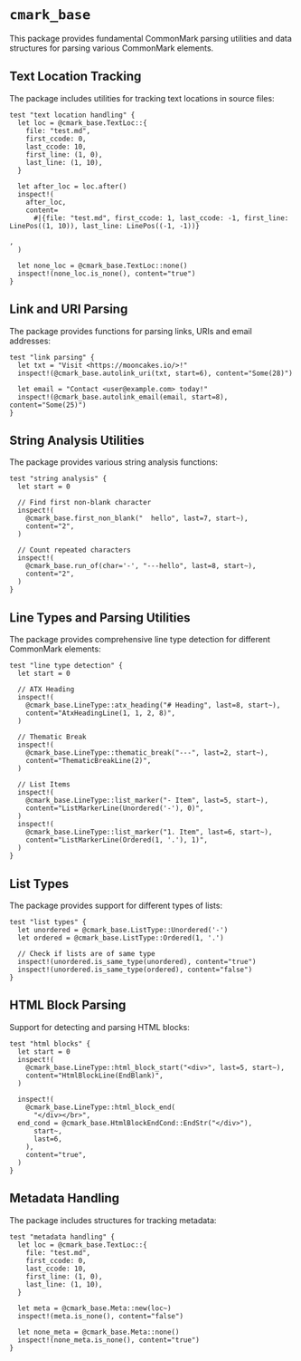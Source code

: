 # `cmark_base`

This package provides fundamental CommonMark parsing utilities and data structures for parsing various CommonMark elements.

## Text Location Tracking

The package includes utilities for tracking text locations in source files:

```moonbit
test "text location handling" {
  let loc = @cmark_base.TextLoc::{
    file: "test.md",
    first_ccode: 0,
    last_ccode: 10,
    first_line: (1, 0),
    last_line: (1, 10),
  }

  let after_loc = loc.after()
  inspect!(
    after_loc,
    content=
      #|{file: "test.md", first_ccode: 1, last_ccode: -1, first_line: LinePos((1, 10)), last_line: LinePos((-1, -1))}

,
  )

  let none_loc = @cmark_base.TextLoc::none()
  inspect!(none_loc.is_none(), content="true")
}
```

## Link and URI Parsing

The package provides functions for parsing links, URIs and email addresses:

```moonbit
test "link parsing" {
  let txt = "Visit <https://mooncakes.io/>!"
  inspect!(@cmark_base.autolink_uri(txt, start=6), content="Some(28)")

  let email = "Contact <user@example.com> today!"
  inspect!(@cmark_base.autolink_email(email, start=8), content="Some(25)")
}
```

## String Analysis Utilities

The package provides various string analysis functions:

```moonbit
test "string analysis" {
  let start = 0

  // Find first non-blank character
  inspect!(
    @cmark_base.first_non_blank("  hello", last=7, start~),
    content="2",
  )

  // Count repeated characters
  inspect!(
    @cmark_base.run_of(char='-', "---hello", last=8, start~),
    content="2",
  )
}
```

## Line Types and Parsing Utilities

The package provides comprehensive line type detection for different CommonMark elements:

```moonbit
test "line type detection" {
  let start = 0

  // ATX Heading
  inspect!(
    @cmark_base.LineType::atx_heading("# Heading", last=8, start~),
    content="AtxHeadingLine(1, 1, 2, 8)",
  )

  // Thematic Break
  inspect!(
    @cmark_base.LineType::thematic_break("---", last=2, start~),
    content="ThematicBreakLine(2)",
  )

  // List Items
  inspect!(
    @cmark_base.LineType::list_marker("- Item", last=5, start~),
    content="ListMarkerLine(Unordered('-'), 0)",
  )
  inspect!(
    @cmark_base.LineType::list_marker("1. Item", last=6, start~),
    content="ListMarkerLine(Ordered(1, '.'), 1)",
  )
}
```

## List Types

The package provides support for different types of lists:

```moonbit
test "list types" {
  let unordered = @cmark_base.ListType::Unordered('-')
  let ordered = @cmark_base.ListType::Ordered(1, '.')

  // Check if lists are of same type
  inspect!(unordered.is_same_type(unordered), content="true")
  inspect!(unordered.is_same_type(ordered), content="false")
}
```

## HTML Block Parsing

Support for detecting and parsing HTML blocks:

```moonbit
test "html blocks" {
  let start = 0
  inspect!(
    @cmark_base.LineType::html_block_start("<div>", last=5, start~),
    content="HtmlBlockLine(EndBlank)",
  )

  inspect!(
    @cmark_base.LineType::html_block_end(
      "</div></br>",
  end_cond = @cmark_base.HtmlBlockEndCond::EndStr("</div>"),
      start~,
      last=6,
    ),
    content="true",
  )
}
```

## Metadata Handling

The package includes structures for tracking metadata:

```moonbit
test "metadata handling" {
  let loc = @cmark_base.TextLoc::{
    file: "test.md",
    first_ccode: 0,
    last_ccode: 10,
    first_line: (1, 0),
    last_line: (1, 10),
  }

  let meta = @cmark_base.Meta::new(loc~)
  inspect!(meta.is_none(), content="false")

  let none_meta = @cmark_base.Meta::none()
  inspect!(none_meta.is_none(), content="true")
}
```
